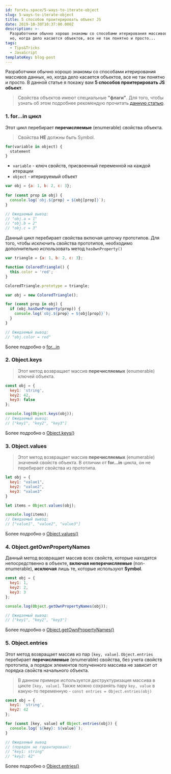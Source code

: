 ```yaml
---
id: forxtu.space/5-ways-to-iterate-object
slug: 5-ways-to-iterate-object
title: 5 способов проитерировать объект JS
date: 2019-10-30T10:37:00.000Z
description: >-
  Разработчики обычно хорошо знакомы со способами итерирования массивов данных,
  но, когда дело касается объектов, все не так понятно и просто...
tags:
  - Tips&Tricks
  - JavaScript
templateKey: blog-post
---
```

Разработчики обычно хорошо знакомы со способами итерирования массивов данных, но, когда дело касается объектов, все не так понятно и просто. В данной статье я покажу вам **5 способов проитерировать JS объект**.

> Свойства объектов имеют специальные **"флаги"**. Для того, чтобы узнать об этом подробнее рекомендую прочитать <a href="https://learn.javascript.ru/property-descriptors" target="_blank">данную статью</a>.

### 1. for...in цикл

Этот цикл перебирает **перечисляемые** (enumerable) свойства объекта.

> Свойства **НЕ** должны быть Symbol.

```js
for(variable in object) {
  statement
}
```

* `variable` - ключ свойств, присвоенный переменной на каждой итерации
* `object` - итерируемый объект

```js
var obj = {a: 1, b: 2, c: 3};
    
for (const prop in obj) {
  console.log(`obj.${prop} = ${obj[prop]}`);
}

// Ожидаемый вывод:
// "obj.a = 1"
// "obj.b = 2"
// "obj.c = 3"
```

Данный цикл перебирает свойства включая цепочку прототипов. Для того, чтобы исключить свойства прототипов, необходимо дополнительно использовать метод `hasOwnProperty()`

```js
var triangle = {a: 1, b: 2, c: 3};

function ColoredTriangle() {
  this.color = 'red';
}

ColoredTriangle.prototype = triangle;

var obj = new ColoredTriangle();

for (const prop in obj) {
  if (obj.hasOwnProperty(prop)) {
    console.log(`obj.${prop} = ${obj[prop]}`);
  } 
}

// Ожидаемый вывод:
// "obj.color = red"
```

Более подробно о <a href="https://developer.mozilla.org/en-US/docs/Web/JavaScript/Reference/Statements/for...in" target="_blank">for...in</a>

### 2. Object.keys

> Этот метод возвращает массив **перечисляемых** (enumerable) ключей объекта.

```js
const obj = {
  key1: 'string',
  key2: 42,
  key3: false
};

console.log(Object.keys(obj));
// Ожидаемый вывод: 
// ["key1", "key2", "key3"]
```

Более подробно о <a href="https://developer.mozilla.org/en-US/docs/Web/JavaScript/Reference/Global_Objects/Object/keys" target="_blank">Object.keys()</a>

### 3. Object.values

> Этот метод возвращает массив **перечисляемых** (enumerable) значений свойств объекта. В отличии от **for...in** цикла, он не перебирает свойства из прототипа.

```js
let obj = {
  key1: "value1",
  key2: "value2",
  key3: "value3"
}

let items = Object.values(obj);

console.log(items);
// Ожидаемый вывод:
// ["value1", "value2", "value3"]
```

Более подробно о <a href="https://developer.mozilla.org/en-US/docs/Web/JavaScript/Reference/Global_Objects/Object/values" target="_blank">Object.values()</a>

### 4. Object.getOwnPropertyNames

Данный метод возвращает массив всех свойств, которые находятся непосредственно в объекте, **включая неперечисляемые** (non-enumerable), **исключая** лишь те, которые используют **Symbol**.

```js
const obj = {
  key1: 1,
  key2: 2,
  key3: 3
};

console.log(Object.getOwnPropertyNames(obj));

// Ожидаемый вывод: 
// ["key1", "key2", "key3"]
```

Более подробно о <a href="https://developer.mozilla.org/en-US/docs/Web/JavaScript/Reference/Global_Objects/Object/getOwnPropertyNames" target="_blank">Object.getOwnPropertyNames()</a>

### 5. Object.entries

Этот метод возвращает массив из пар `[key, value]`. `Object.entries` перебирает **перечисляемые** (enumerable) свойства, без учета свойств прототипа, а порядок элементов полученного массива не зависит от порядка свойств начального объекта.

> В данном примере используется деструктуризация массива в цикле `[key, value]`. Также можно сохранять пару `key, value` в какую-то переменную - `const entries = Object.entries(obj)`

```js
const obj = {
  key1: 'string',
  key2: 42
};

for (const [key, value] of Object.entries(obj)) {
  console.log(`${key}: ${value}`);
}

// Ожидаемый вывод
// (порядок не гарантирован):
// "key1: string"
// "key2: 42"
```

Более подробно о <a href="https://developer.mozilla.org/en-US/docs/Web/JavaScript/Reference/Global_Objects/Object/entries" target="_blank">Object.entries()</a>
